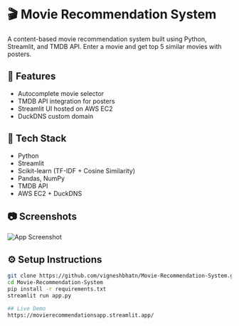 # 🎬 Movie Recommendation System

A content-based movie recommendation system built using Python, Streamlit, and TMDB API. Enter a movie and get top 5 similar movies with posters.

## 🚀 Features
- Autocomplete movie selector
- TMDB API integration for posters
- Streamlit UI hosted on AWS EC2
- DuckDNS custom domain

## 🧠 Tech Stack
- Python
- Streamlit
- Scikit-learn (TF-IDF + Cosine Similarity)
- Pandas, NumPy
- TMDB API
- AWS EC2 + DuckDNS

## 📷 Screenshots
![App Screenshot](screenshots/main_ui.png)

## ⚙️ Setup Instructions
```bash
git clone https://github.com/vigneshbhatn/Movie-Recommendation-System.git
cd Movie-Recommendation-System
pip install -r requirements.txt
streamlit run app.py

## Live Demo
https://movierecommendationsapp.streamlit.app/
